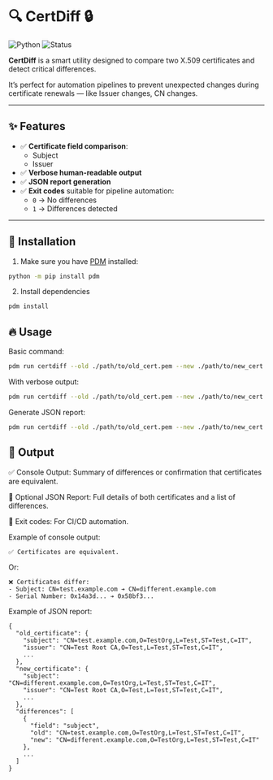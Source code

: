 # 🔍 CertDiff 🔒

![Python](https://img.shields.io/badge/python-3.12+-blue?logo=python)
![Status](https://img.shields.io/badge/status-active-brightgreen)

**CertDiff** is a smart utility designed to compare two X.509 certificates and detect critical differences.

It’s perfect for automation pipelines to prevent unexpected changes during certificate renewals — like Issuer changes, CN changes.

---

## ✨ Features

- ✅ **Certificate field comparison**:
  - Subject
  - Issuer
- ✅ **Verbose human-readable output**
- ✅ **JSON report generation**
- ✅ **Exit codes** suitable for pipeline automation:
  - `0` → No differences
  - `1` → Differences detected

---

## 🚀 Installation

1. Make sure you have [PDM](https://pdm.fming.dev/latest/#installation) installed:

```bash
python -m pip install pdm
```

2. Install dependencies
```bash
pdm install
```

## 🔥 Usage

Basic command:

```bash
pdm run certdiff --old ./path/to/old_cert.pem --new ./path/to/new_cert.pem
```

With verbose output:

```bash
pdm run certdiff --old ./path/to/old_cert.pem --new ./path/to/new_cert.pem --verbose
```

Generate JSON report:

```bash
pdm run certdiff --old ./path/to/old_cert.pem --new ./path/to/new_cert.pem --report-json ./report.json
```

## 📂 Output

✅ Console Output: Summary of differences or confirmation that certificates are equivalent.

📝 Optional JSON Report: Full details of both certificates and a list of differences.

🔖 Exit codes: For CI/CD automation.

Example of console output:

    ✅ Certificates are equivalent.

Or:

    ❌ Certificates differ:
    - Subject: CN=test.example.com ➔ CN=different.example.com
    - Serial Number: 0x14a3d... ➔ 0x58bf3...

Example of JSON report:

    {
      "old_certificate": {
        "subject": "CN=test.example.com,O=TestOrg,L=Test,ST=Test,C=IT",
        "issuer": "CN=Test Root CA,O=Test,L=Test,ST=Test,C=IT",
        ...
      },
      "new_certificate": {
        "subject": "CN=different.example.com,O=TestOrg,L=Test,ST=Test,C=IT",
        "issuer": "CN=Test Root CA,O=Test,L=Test,ST=Test,C=IT",
        ...
      },
      "differences": [
        {
          "field": "subject",
          "old": "CN=test.example.com,O=TestOrg,L=Test,ST=Test,C=IT",
          "new": "CN=different.example.com,O=TestOrg,L=Test,ST=Test,C=IT"
        },
        ...
      ]
    }

